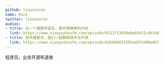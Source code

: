 ```yaml
---
github: linuxsuren
name: Rick
twitter: linuxsuren
audios:
- title: 从一个播客的诞生，看开源精神的内核
  link: https://www.xiaoyuzhoufm.com/episode/6321f13059e6eb5d21cdb1dd
- title: 技术播客月，我们一起聊聊技术与开源
  link: https://www.xiaoyuzhoufm.com/episode/62bbb8015302a45f2498a057
---
```


程序员，业余开源布道者
